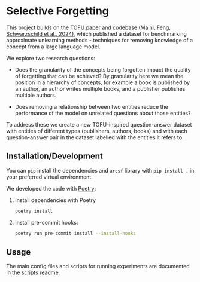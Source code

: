 # Selective Forgetting

This project builds on the [TOFU paper and codebase (Maini, Feng, Schwarzschild et al., 2024)](https://github.com/locuslab/tofu), which published a dataset for benchmarking approximate unlearning methods - techniques for removing knowledge of a concept from a large language model.

We explore two research questions:

- Does the granularity of the concepts being forgotten impact the quality of forgetting that can be achieved? By granularity here we mean the position in a hierarchy of concepts, for example a book is published by an author, an author writes multiple books, and a publisher publishes multiple authors.

- Does removing a relationship between two entities reduce the performance of the model on unrelated questions about those entities?

To address these we create a new TOFU-inspired question-answer dataset with entities of different types (publishers, authors, books) and with each question-answer pair in the dataset labelled with the entities it refers to.

## Installation/Development

You can `pip` install the dependencies and `arcsf` library with `pip install .` in your preferred virtual environment.

We developed the code with [Poetry](https://python-poetry.org/):

1. Install dependencies with Poetry

   ```bash
   poetry install
   ```

2. Install pre-commit hooks:

   ```bash
   poetry run pre-commit install --install-hooks
   ```

## Usage

The main config files and scripts for running experiments are documented in the [scripts readme](scripts/README.md).
